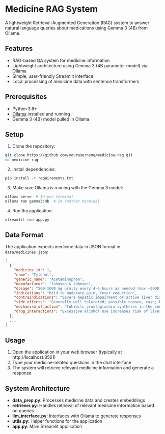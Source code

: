 # Medicine RAG System

A lightweight Retrieval-Augmented Generation (RAG) system to answer natural language queries about medications using Gemma 3 (4B) from Ollama.

## Features

- RAG-based QA system for medicine information
- Lightweight architecture using Gemma 3 (4B parameter model) via Ollama
- Simple, user-friendly Streamlit interface
- Local processing of medicine data with sentence transformers

## Prerequisites

- Python 3.8+
- [Ollama](https://ollama.com/) installed and running
- Gemma 3 (4B) model pulled in Ollama

## Setup

1. Clone the repository:
```bash
git clone https://github.com/yourusername/medicine-rag.git
cd medicine-rag
```

2. Install dependencies:
```bash
pip install -r requirements.txt
```

3. Make sure Ollama is running with the Gemma 3 model:
```bash
ollama serve  # In one terminal
ollama run gemma3:4b  # In another terminal
```

4. Run the application:
```bash
streamlit run app.py
```

## Data Format

The application expects medicine data in JSON format in `data/medicines.json`:

```json
[
  {
    "medicine_id": 1,
    "name": "Tylenol",
    "generic_name": "Acetaminophen",
    "manufacturer": "Johnson & Johnson",
    "dosage": "500-1000 mg orally every 4-6 hours as needed (max ~3000 mg per day for adults)",
    "indications": "Mild to moderate pain, fever reduction",
    "contraindications": "Severe hepatic impairment or active liver disease; hypersensitivity to acetaminophen",
    "side_effects": "Generally well tolerated; possible nausea, rash; hepatotoxicity in overdose",
    "mechanism_of_action": "Inhibits prostaglandin synthesis in the central nervous system, leading to analgesic and antipyretic effects (with minimal anti-inflammatory action)",
    "drug_interactions": "Excessive alcohol use increases risk of liver damage; concurrent use with other acetaminophen-containing products can lead to overdose"
  },
  ...
]
```

## Usage

1. Open the application in your web browser (typically at http://localhost:8501)
2. Type your medicine-related questions in the chat interface
3. The system will retrieve relevant medicine information and generate a response

## System Architecture

- **data_prep.py**: Processes medicine data and creates embeddings
- **retriever.py**: Handles retrieval of relevant medicine information based on queries
- **llm_interface.py**: Interfaces with Ollama to generate responses
- **utils.py**: Helper functions for the application
- **app.py**: Main Streamlit application
